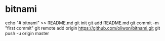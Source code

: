 # bitnami
echo "# bitnami" >> README.md
git init
git add README.md
git commit -m "first commit"
git remote add origin https://github.com/oliwon/bitnami.git
git push -u origin master
